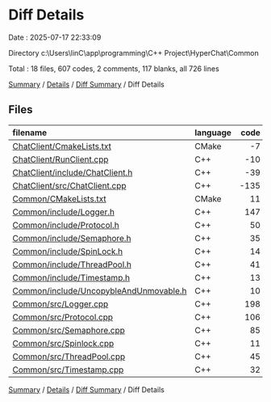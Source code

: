 # Diff Details

Date : 2025-07-17 22:33:09

Directory c:\\Users\\linC\\app\\programming\\C++ Project\\HyperChat\\Common

Total : 18 files,  607 codes, 2 comments, 117 blanks, all 726 lines

[Summary](results.md) / [Details](details.md) / [Diff Summary](diff.md) / Diff Details

## Files
| filename | language | code | comment | blank | total |
| :--- | :--- | ---: | ---: | ---: | ---: |
| [ChatClient/CmakeLists.txt](/ChatClient/CmakeLists.txt) | CMake | -7 | 0 | -4 | -11 |
| [ChatClient/RunClient.cpp](/ChatClient/RunClient.cpp) | C++ | -10 | 0 | -1 | -11 |
| [ChatClient/include/ChatClient.h](/ChatClient/include/ChatClient.h) | C++ | -39 | 0 | -4 | -43 |
| [ChatClient/src/ChatClient.cpp](/ChatClient/src/ChatClient.cpp) | C++ | -135 | 0 | -7 | -142 |
| [Common/CMakeLists.txt](/Common/CMakeLists.txt) | CMake | 11 | 0 | 1 | 12 |
| [Common/include/Logger.h](/Common/include/Logger.h) | C++ | 147 | 0 | 22 | 169 |
| [Common/include/Protocol.h](/Common/include/Protocol.h) | C++ | 50 | 1 | 13 | 64 |
| [Common/include/Semaphore.h](/Common/include/Semaphore.h) | C++ | 35 | 0 | 10 | 45 |
| [Common/include/SpinLock.h](/Common/include/SpinLock.h) | C++ | 14 | 0 | 5 | 19 |
| [Common/include/ThreadPool.h](/Common/include/ThreadPool.h) | C++ | 41 | 0 | 8 | 49 |
| [Common/include/Timestamp.h](/Common/include/Timestamp.h) | C++ | 13 | 0 | 4 | 17 |
| [Common/include/UncopybleAndUnmovable.h](/Common/include/UncopybleAndUnmovable.h) | C++ | 10 | 0 | 1 | 11 |
| [Common/src/Logger.cpp](/Common/src/Logger.cpp) | C++ | 198 | 0 | 28 | 226 |
| [Common/src/Protocol.cpp](/Common/src/Protocol.cpp) | C++ | 106 | 0 | 18 | 124 |
| [Common/src/Semaphore.cpp](/Common/src/Semaphore.cpp) | C++ | 85 | 0 | 7 | 92 |
| [Common/src/Spinlock.cpp](/Common/src/Spinlock.cpp) | C++ | 11 | 1 | 3 | 15 |
| [Common/src/ThreadPool.cpp](/Common/src/ThreadPool.cpp) | C++ | 45 | 0 | 6 | 51 |
| [Common/src/Timestamp.cpp](/Common/src/Timestamp.cpp) | C++ | 32 | 0 | 7 | 39 |

[Summary](results.md) / [Details](details.md) / [Diff Summary](diff.md) / Diff Details